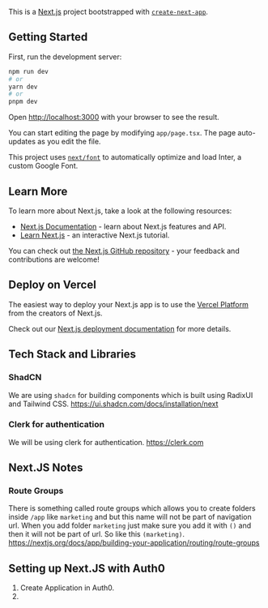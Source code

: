 This is a [Next.js](https://nextjs.org/) project bootstrapped with [`create-next-app`](https://github.com/vercel/next.js/tree/canary/packages/create-next-app).

## Getting Started

First, run the development server:

```bash
npm run dev
# or
yarn dev
# or
pnpm dev
```

Open [http://localhost:3000](http://localhost:3000) with your browser to see the result.

You can start editing the page by modifying `app/page.tsx`. The page auto-updates as you edit the file.

This project uses [`next/font`](https://nextjs.org/docs/basic-features/font-optimization) to automatically optimize and load Inter, a custom Google Font.

## Learn More

To learn more about Next.js, take a look at the following resources:

- [Next.js Documentation](https://nextjs.org/docs) - learn about Next.js features and API.
- [Learn Next.js](https://nextjs.org/learn) - an interactive Next.js tutorial.

You can check out [the Next.js GitHub repository](https://github.com/vercel/next.js/) - your feedback and contributions are welcome!

## Deploy on Vercel

The easiest way to deploy your Next.js app is to use the [Vercel Platform](https://vercel.com/new?utm_medium=default-template&filter=next.js&utm_source=create-next-app&utm_campaign=create-next-app-readme) from the creators of Next.js.

Check out our [Next.js deployment documentation](https://nextjs.org/docs/deployment) for more details.

## Tech Stack and Libraries
### ShadCN  
We are using `shadcn` for building components which is built using RadixUI and Tailwind CSS.
https://ui.shadcn.com/docs/installation/next

### Clerk for authentication
We will be using clerk for authentication.
https://clerk.com


## Next.JS Notes
### Route Groups
There is something called route groups which allows you to create folders inside `/app` like `marketing` and but this name will not be part of navigation url. When you add folder `marketing` just make sure you add it with `()` and then it will not be part of url. So like this `(marketing)`.   
https://nextjs.org/docs/app/building-your-application/routing/route-groups

## Setting up Next.JS with Auth0
1. Create Application in Auth0.
2. 

